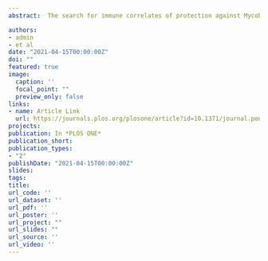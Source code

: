 ```yaml
---
abstract:  The search for immune correlates of protection against Mycobacterium tuberculosis (MTB) infection in humans is limited by the focus on peripheral blood measures. Bronchoalveolar lavage (BAL) can safely be done and provides insight into cellular function in the lung where infection is first established. In this study, blood and lung samples were assayed to determine if heavily MTB exposed persons who resist development of latent MTB infection (RSTR) vs those who develop latent MTB infection (LTBI), differ in the make-up of resident BAL innate and adaptive immune cells.

authors:
- admin
- et al
date: "2021-04-15T00:00:00Z"
doi: ""
featured: true
image:
  caption: ''
  focal_point: ""
  preview_only: false
links:
- name: Article Link
  url: https://journals.plos.org/plosone/article?id=10.1371/journal.pone.0249477
projects:
publication: In *PLOS ONE*
publication_short: 
publication_types:
- "2"
publishDate: "2021-04-15T00:00:00Z"
slides: 
tags:
title: 
url_code: ''
url_dataset: ''
url_pdf: ''
url_poster: ''
url_project: ""
url_slides: ""
url_source: ''
url_video: ''
---
```


